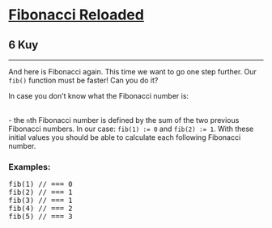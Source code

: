 <h1><a href="https://www.codewars.com/kata/52549d3e19453df56f0000fe">Fibonacci Reloaded</a></h1>
<h2>6 Kuy</h2>
<hr>
<p>And here is Fibonacci again. This time we want to go one step further. 
Our <code>fib()</code> function must be faster! Can you do it?</p>
<p>In case you don't know what the Fibonacci number is:</p><br>
- the <code>n</code>th Fibonacci number is defined by the sum of the two previous Fibonacci numbers. 
In our case: <code>fib(1) := 0</code> and <code>fib(2) := 1</code>. 
With these initial values you should be able to calculate each following Fibonacci number.
<h3>Examples:</h3>
<pre>
fib(1) // === 0
fib(2) // === 1
fib(3) // === 1
fib(4) // === 2
fib(5) // === 3
</pre>